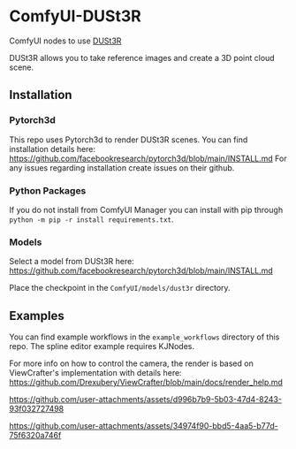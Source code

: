# ComfyUI-DUSt3R
ComfyUI nodes to use [DUSt3R](https://dust3r.europe.naverlabs.com/)

DUSt3R allows you to take reference images and create a 3D point cloud scene.

## Installation

### Pytorch3d
This repo uses Pytorch3d to render DUSt3R scenes. You can find installation details here: https://github.com/facebookresearch/pytorch3d/blob/main/INSTALL.md
For any issues regarding installation create issues on their github.

### Python Packages
If you do not install from ComfyUI Manager you can install with pip through `python -m pip -r install requirements.txt`.

### Models

Select a model from DUSt3R here: https://github.com/facebookresearch/pytorch3d/blob/main/INSTALL.md

Place the checkpoint in the `ComfyUI/models/dust3r` directory.


## Examples
You can find example workflows in the `example_workflows` directory of this repo. The spline editor example requires KJNodes.

For more info on how to control the camera, the render is based on ViewCrafter's implementation with details here: https://github.com/Drexubery/ViewCrafter/blob/main/docs/render_help.md

https://github.com/user-attachments/assets/d996b7b9-5b03-47d4-8243-93f032727498

https://github.com/user-attachments/assets/34974f90-bbd5-4aa5-b77d-75f6320a746f


